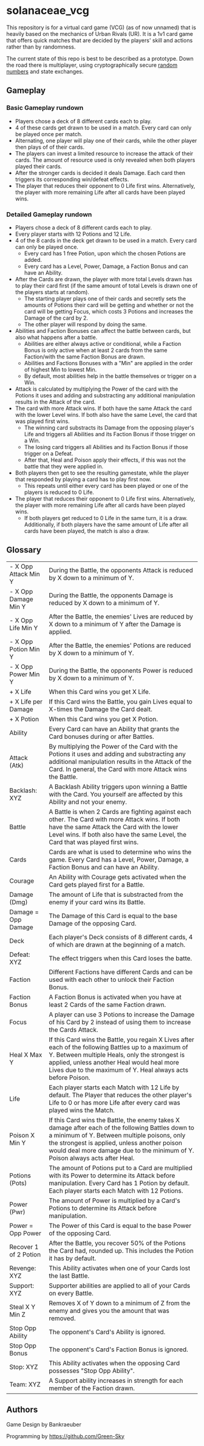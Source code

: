 # solanaceae_vcg

This repository is for a virtual card game (VCG) (as of now unnamed) that is heavily based on the mechanics of Urban Rivals (UR).
It is a 1v1 card game that offers quick matches that are decided by the players' skill and actions rather than by randomness.

The current state of this repo is best to be described as a prototype.
Down the road there is multiplayer, using cryptographically secure [random numbers](https://github.com/Green-Sky/solanaceae_tox_p2prng) and state exchanges.

## Gameplay

### Basic Gameplay rundown

- Players chose a deck of 8 different cards each to play.
- 4 of these cards get drawn to be used in a match. Every card can only be played once per match.
- Alternating, one player will play one of their cards, while the other player then plays of of their cards.
- The players can invest a limited resource to increase the attack of their cards. The amount of resource used is only revealed when both players played their cards.
- After the stronger cards is decided it deals Damage. Each card then triggers its corresponding win/defeat effects.
- The player that reduces their opponent to 0 Life first wins. Alternatively, the player with more remaining Life after all cards have been played wins.

### Detailed Gameplay rundown

- Players chose a deck of 8 different cards each to play.
- Every player starts with 12 Potions and 12 Life.
- 4 of the 8 cards in the deck get drawn to be used in a match. Every card can only be played once.
  - Every card has 1 free Potion, upon which the chosen Potions are added.
  - Every card has a Level, Power, Damage, a Faction Bonus and can have an Ability.
- After the Cards are drawn, the player with more total Levels drawn has to play their card first (if the same amount of total Levels is drawn one of the players starts at random).
  - The starting player plays one of their cards and secretly sets the amounts of Potions their card will be getting and whether or not the card will be getting Focus, which costs 3 Potions and increases the Damage of the card by 2.
  - The other player will respond by doing the same.
- Abilities and Faction Bonuses can affect the battle between cards, but also what happens after a battle.
  - Abilities are either always active or conditional, while a Faction Bonus is only active when at least 2 cards from the same Faction/with the same Faction Bonus are drawn.
  - Abilities and Factions Bonuses with a "Min" are applied in the order of highest Min to lowest Min.
  - By default, most abilities help in the battle themselves or trigger on a Win.
- Attack is calculated by multiplying the Power of the card with the Potions it uses and adding and substracting any additional manipulation results in the Attack of the card.
- The card with more Attack wins. If both have the same Attack the card with the lower Level wins. If both also have the same Level, the card that was played first wins.
  - The winning card substracts its Damage from the opposing player's Life and triggers all Abilities and its Faction Bonus if those trigger on a Win.
  - The losing card triggers all Abilities and its Faction Bonus if those trigger on a Defeat.
  - After that, Heal and Poison apply their effects, if this was not the battle that they were applied in.
- Both players then get to see the resulting gamestate, while the player that responded by playing a card has to play first now.
  - This repeats until either every card has been played or one of the players is reduced to 0 Life.
- The player that reduces their opponent to 0 Life first wins. Alternatively, the player with more remaining Life after all cards have been played wins.
  - If both players get reduced to 0 Life in the same turn, it is a draw. Additionally, if both players have the same amount of Life after all cards have been played, the match is also a draw.

## Glossary

|                      |                     |
|----------------------|---------------------|
| - X Opp Attack Min Y | During the Battle, the opponents Attack is reduced by X down to a minimum of Y. |
| - X Opp Damage Min Y | During the Battle, the opponents Damage is reduced by X down to a minimum of Y. |
| - X Opp Life Min Y   | After the Battle, the enemies' Lives are reduced by X down to a minimum of Y after the Damage is applied. |
| - X Opp Potion Min Y | After the Battle, the enemies' Potions are reduced by X down to a minimum of Y. |
| - X Opp Power Min Y  | During the Battle, the opponents Power is reduced by X down to a minimum of Y. |
| + X Life             | When this Card wins you get X Life. |
| + X Life per Damage  | If this Card wins the Battle, you gain Lives equal to X-times the Damage the Card dealt. |
| + X Potion           | When this Card wins you get X Potion. |
| Ability              | Every Card can have an Ability that grants the Card bonuses during or after Battles. |
| Attack (Atk)         | By multiplying the Power of the Card with the Potions it uses and adding and substracting any additional manipulation results in the Attack of the Card. In general, the Card with more Attack wins the Battle. |
| Backlash: XYZ        | A Backlash Ability triggers upon winning a Battle with the Card. You yourself are affected by this Ability and not your enemy. |
| Battle               | A Battle is when 2 Cards are fighting against each other. The Card with more Attack wins. If both have the same Attack the Card with the lower Level wins. If both also have the same Level, the Card that was played first wins. |
| Cards                | Cards are what is used to determine who wins the game. Every Card has a Level, Power, Damage, a Faction Bonus and can have an Ability. |
| Courage              | An Ability with Courage gets activated when the Card gets played first for a Battle. |
| Damage (Dmg)         | The amount of Life that is substracted from the enemy if your card wins its Battle. |
| Damage = Opp Damage  | The Damage of this Card is equal to the base Damage of the opposing Card. |
| Deck                 | Each player's Deck consists of 8 different cards, 4 of which are drawn at the beginning of a match. |
| Defeat: XYZ          | The effect triggers when this Card loses the batte. |
| Faction              | Different Factions have different Cards and can be used with each other to unlock their Faction Bonus. |
| Faction Bonus        | A Faction Bonus is activated when you have at least 2 Cards of the same Faction drawn. |
| Focus                | A player can use 3 Potions to increase the Damage of his Card by 2 instead of using them to increase the Cards Attack. |
| Heal X Max Y         | If this Card wins the Battle, you regain X Lives after each of the following Battles up to a maximum of Y. Between multiple Heals, only the strongest is applied, unless another Heal would heal more Lives due to the maximum of Y. Heal always acts before Poison. |
| Life                 | Each player starts each Match with 12 Life by default. The Player that reduces the other player's Life to 0 or has more Life after every card was played wins the Match. |
| Poison X Min Y       | If this Card wins the Battle, the enemy takes X damage after each of the following Battles down to a minimum of Y. Between multiple poisons, only the strongest is applied, unless another poison would deal more damage due to the minimum of Y. Poison always acts after Heal. |
| Potions (Pots)       | The amount of Potions put to a Card are multiplied with its Power to determine its Attack before manipulation. Every Card has 1 Potion by default. Each player starts each Match with 12 Potions. |
| Power (Pwr)          | The amount of Power is multiplied by a Card's Potions to determine its Attack before manipulation. |
| Power = Opp Power    | The Power of this Card is equal to the base Power of the opposing Card. |
| Recover 1 of 2 Potion | After the Battle, you recover 50% of the Potions the Card had, rounded up. This includes the Potion it has by default. |
| Revenge: XYZ         | This Ability activates when one of your Cards lost the last Battle. |
| Support: XYZ         | Supporter abilities are applied to all of your Cards on every Battle. |
| Steal X Y Min Z      | Removes X of Y down to a minimum of Z from the enemy and gives you the amount that was removed. |
| Stop Opp Ability     | The opponent's Card's Ability is ignored. |
| Stop Opp Bonus       | The opponent's Card's Faction Bonus is ignored. |
| Stop: XYZ            | This Ability activates when the opposing Card possesses "Stop Opp Ability". |
| Team: XYZ            | A Support ability increases in strength for each member of the Faction drawn. |


## Authors

Game Design by Bankraeuber

Programming by https://github.com/Green-Sky

